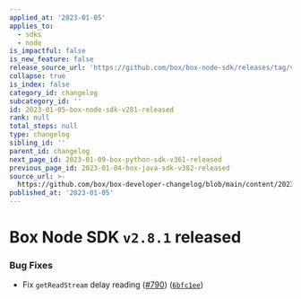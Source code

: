 ```yaml
---
applied_at: '2023-01-05'
applies_to:
  - sdks
  - node
is_impactful: false
is_new_feature: false
release_source_url: 'https://github.com/box/box-node-sdk/releases/tag/v2.8.1'
collapse: true
is_index: false
category_id: changelog
subcategory_id: ''
id: 2023-01-05-box-node-sdk-v281-released
rank: null
total_steps: null
type: changelog
sibling_id: ''
parent_id: changelog
next_page_id: 2023-01-09-box-python-sdk-v361-released
previous_page_id: 2023-01-04-box-java-sdk-v382-released
source_url: >-
  https://github.com/box/box-developer-changelog/blob/main/content/2023/01-05-box-node-sdk-v281-released.md
published_at: '2023-01-05'
---
```

# Box Node SDK `v2.8.1` released

### Bug Fixes

* Fix `getReadStream` delay reading ([#790][1]) ([`6bfc1ee`][2])

[1]: https://github.com/box/box-node-sdk/issues/790

[2]: https://github.com/box/box-node-sdk/commit/6bfc1eebeb9a31606ff96127eeb1ad03d2f13d9c